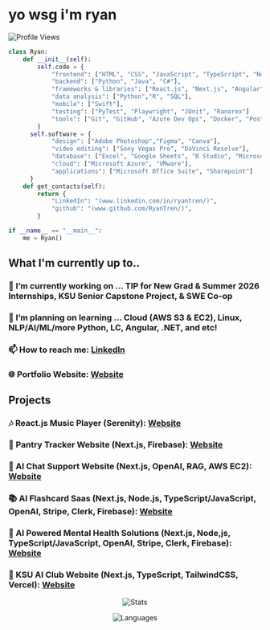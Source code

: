 # yo wsg i'm ryan  

![Profile Views](https://camo.githubusercontent.com/70c737b360ea68384f119c9a9200d91c30e1d2071b3ad81bb3f9e91b00595635/68747470733a2f2f6b6f6d617265762e636f6d2f67687076632f3f757365726e616d653d697477656c61266c6162656c3d50726f66696c65253230766965777326636f6c6f723d306537356236267374796c653d666c6174)

```py
class Ryan:
    def __init__(self):
        self.code = {
            "frontend": ["HTML", "CSS", "JavaScript", "TypeScript", "Node.js"],
            "backend": ["Python", "Java", "C#"],
            "frameworks & libraries": ["React.js", "Next.js", "Angular", ".NET"],
            "data analysis": ["Python","R", "SQL"],
            "mobile": ["Swift"],
            "testing": ["PyTest", "Playwright", "JUnit", "Ranorex"]
            "tools": ["Git", "GitHub", "Azure Dev Ops", "Docker", "Postman", "Visual Studio Code"]
        }
      self.software = {
            "design": ["Adobe Photoshop","Figma", "Canva"],
            "video editing": ["Sony Vegas Pro", "DaVinci Resolve"],
            "database": ["Excel", "Google Sheets", "R Studio", "Microsoft PowerBi", "Microsoft SQL Server"],
            "cloud": ["Microsoft Azure", "VMware"],
            "applications": ["Microsoft Office Suite", "Sharepoint"]
      }
    def get_contacts(self):
        return {
            "LinkedIn": "(www.linkedin.com/in/ryantren/)",
            "github": "(www.github.com/RyanTren/)",
        }

if __name__ == "__main__":
    me = Ryan()
```
## What I'm currently up to..

### 🔭 I’m currently working on ... TIP for New Grad & Summer 2026 Internships, KSU Senior Capstone Project, & SWE Co-op
### 🌱 I’m planning on learning ... Cloud (AWS S3 & EC2), Linux, NLP/AI/ML/more Python, LC, Angular, .NET, and etc!
### 📫 How to reach me: [LinkedIn](https://www.linkedin.com/in/ryantren/)
### 🌐 Portfolio Website: [Website](https://portfolio-site-swart-xi.vercel.app/)

##  Projects
### 🎶 React.js Music Player (Serenity): [Website](https://serenity-com.vercel.app/)
### 🥢 Pantry Tracker Website (Next.js, Firebase): [Website](https://ryan-pantry-tracker.vercel.app/)
### 🤖 AI Chat Support Website (Next.js, OpenAI, RAG, AWS EC2): [Website](https://hanguai-ryan-trans-projects-38a226e5.vercel.app/)
### 📚 AI Flashcard Saas (Next.js, Node.js, TypeScript/JavaScript, OpenAI, Stripe, Clerk, Firebase): [Website](https://flasherio-ryan-trans-projects-38a226e5.vercel.app/)
### 💊 AI Powered Mental Health Solutions (Next.js, Node,js, TypeScript/JavaScript, OpenAI, Stripe, Clerk, Firebase): [Website](https://mindjourney-indol.vercel.app/)
### 🦉 KSU AI Club Website (Next.js, TypeScript, TailwindCSS, Vercel): [Website](https://www.ksuaiclub.com/)


<div align="center">
  
![Stats](https://github-readme-stats.vercel.app/api?username=RyanTren&show_icons=true&title_color=fff&icon_color=79ff97&text_color=9f9f9f&bg_color=151515&theme=transparent )
</div>

<div align="center">

![Languages](https://github-readme-stats.vercel.app/api/top-langs/?username=RyanTren&show_icons=true&title_color=fff&icon_color=79ff97&text_color=9f9f9f&bg_color=151515&theme=transparent )
</div>


